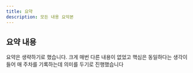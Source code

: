 ```yaml
---
title: 요약
description: 모든 내용 요악본
---
```


## 요약 내용

요약은 생략하기로 했습니다. 크게 매번 다른 내용이 없었고 핵심은 동일하다는 생각이 들어 매 주차를 기록하는데 의미를 두기로 진행했습니다
